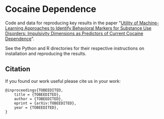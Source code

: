 # Cocaine Dependence

Code and data for reproducing key results in the paper "[Utility of Machine-Learning Approaches to Identify Behavioral Markers for Substance Use Disorders: Impulsivity Dimensions as Predictors of Current Cocaine Dependence](http://journal.frontiersin.org/article/10.3389/fpsyt.2016.00034/full)".

See the Python and R directories for their respective instructions on installation and reproducing the results.

Citation
--------

If you found our work useful please cite us in your work:

```
@inproceedings{TOBEEDITED,
	title = {TOBEEDITED},
	author = {TOBEEDITED},
	eprint = {arXiv:TOBEEDITED},
	year = {TOBEEDITED},
}
```
